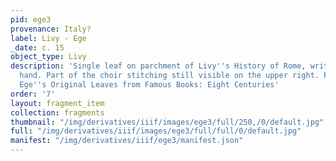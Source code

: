 ```yaml
---
pid: ege3
provenance: Italy?
label: Livy - Ege
_date: c. 15
object_type: Livy
description: 'Single leaf on parchment of Livy''s History of Rome, written in a humanist
  hand. Part of the choir stitching still visible on the upper right. Part of Otto
  Ege''s Original Leaves from Famous Books: Eight Centuries'
order: '7'
layout: fragment_item
collection: fragments
thumbnail: "/img/derivatives/iiif/images/ege3/full/250,/0/default.jpg"
full: "/img/derivatives/iiif/images/ege3/full/full/0/default.jpg"
manifest: "/img/derivatives/iiif/ege3/manifest.json"
---
```

